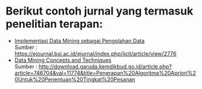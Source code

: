 # Berikut contoh jurnal yang termasuk penelitian terapan:

- [Implementasi Data Mining sebagai Pengolahan Data](https://github.com/akgeninov/Jenis-Penelitian/blob/main/Penelitian%20Terapan/Implementasi%20Data%20Mining%20Pada%20Penjualan%20Kacamata%20Menggunakan%20Algoritma%20Apriori.pdf)
<br />Sumber : https://ejournal.bsi.ac.id/ejurnal/index.php/ijcit/article/view/2776
- [Data Mining Concepts and Techniques](https://github.com/akgeninov/Jenis-Penelitian/blob/main/Penelitian%20Terapan/PENERAPAN%20ALGORITMA%20APRIORI%20UNTUK%20PENENTUAN%20TINGKAT%20PESANAN.pdf)
<br />Sumber : http://download.garuda.kemdikbud.go.id/article.php?article=746704&val=11774&title=Penerapan%20Algoritma%20Apriori%20Untuk%20Penentuan%20Tingkat%20Pesanan
